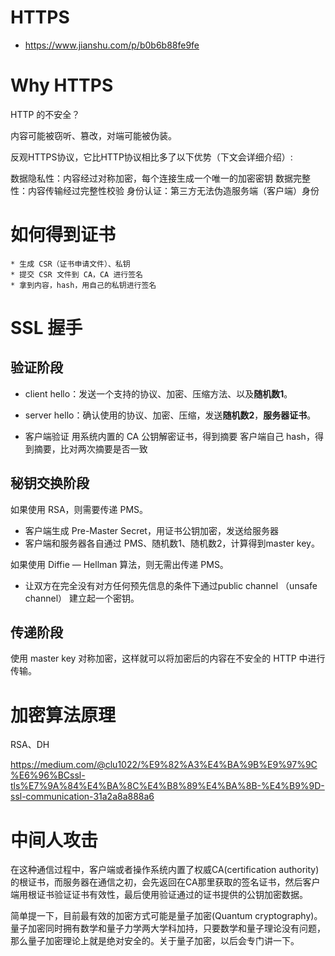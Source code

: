 # HTTPS

* https://www.jianshu.com/p/b0b6b88fe9fe

# Why HTTPS

HTTP 的不安全？

内容可能被窃听、篡改，对端可能被伪装。

反观HTTPS协议，它比HTTP协议相比多了以下优势（下文会详细介绍）:

数据隐私性：内容经过对称加密，每个连接生成一个唯一的加密密钥
数据完整性：内容传输经过完整性校验
身份认证：第三方无法伪造服务端（客户端）身份

# 如何得到证书
	* 生成 CSR（证书申请文件）、私钥
	* 提交 CSR 文件到 CA，CA 进行签名
	* 拿到内容，hash，用自己的私钥进行签名

# SSL 握手

## 验证阶段

* client hello：发送一个支持的协议、加密、压缩方法、以及**随机数1**。

* server hello：确认使用的协议、加密、压缩，发送**随机数2**，**服务器证书**。

* 客户端验证
	用系统内置的 CA 公钥解密证书，得到摘要
	客户端自己 hash，得到摘要，比对两次摘要是否一致

## 秘钥交换阶段

如果使用 RSA，则需要传递 PMS。

- 客户端生成 Pre-Master Secret，用证书公钥加密，发送给服务器
- 客户端和服务器各自通过 PMS、随机数1、随机数2，计算得到master key。

如果使用 Diffie — Hellman 算法，则无需出传递 PMS。

- 让双方在完全没有对方任何预先信息的条件下通过public channel （unsafe channel） 建立起一个密钥。

## 传递阶段

使用 master key 对称加密，这样就可以将加密后的内容在不安全的 HTTP 中进行传输。

# 加密算法原理

RSA、DH

https://medium.com/@clu1022/%E9%82%A3%E4%BA%9B%E9%97%9C%E6%96%BCssl-tls%E7%9A%84%E4%BA%8C%E4%B8%89%E4%BA%8B-%E4%B9%9D-ssl-communication-31a2a8a888a6

# 中间人攻击

在这种通信过程中，客户端或者操作系统内置了权威CA(certification authority)的根证书，而服务器在通信之初，会先返回在CA那里获取的签名证书，然后客户端用根证书验证证书有效性，最后使用验证通过的证书提供的公钥加密数据。

简单提一下，目前最有效的加密方式可能是量子加密(Quantum cryptography)。量子加密同时拥有数学和量子力学两大学科加持，只要数学和量子理论没有问题，那么量子加密理论上就是绝对安全的。关于量子加密，以后会专门讲一下。